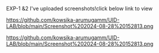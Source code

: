 EXP-1 &2
I've uploaded screenshots!click below link to view



https://github.com/kowsika-arumugamm/UID-LAB/blob/main/Screenshot%202024-08-28%20152813.png



https://github.com/kowsika-arumugamm/UID-LAB/blob/main/Screenshot%202024-08-28%20152813.png
